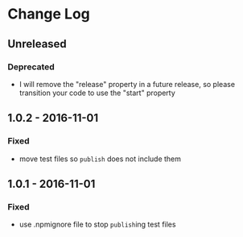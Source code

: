 # Change Log


## Unreleased


### Deprecated

-   I will remove the "release" property in a future release, so please transition your code to use the "start" property


## 1.0.2 - 2016-11-01


### Fixed

-   move test files so `publish` does not include them


## 1.0.1 - 2016-11-01


### Fixed

-   use .npmignore file to stop `publish`ing test files

